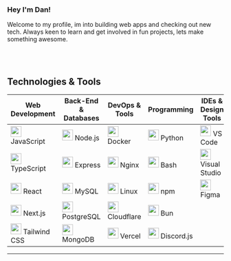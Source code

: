 ### Hey I'm Dan!

Welcome to my profile, im into building web apps and checking out new tech. Always keen to learn and get involved in fun projects, lets make something awesome.

<br><br>

                                                                                                                          
## Technologies & Tools

| **Web Development**                                                                                                                                                                           | **Back-End & Databases**                                                                                                                                                              | **DevOps & Tools**                                                                                                                                                                | **Programming**                                                                                                                                                          | **IDEs & Design Tools**                                                                                                                                                                |
|-----------------------------------------------------------------------------------------------------------------------------------------------------------------------------------------------|---------------------------------------------------------------------------------------------------------------------------------------------------------------------------------------|------------------------------------------------------------------------------------------------------------------------------------------------------------------------------------|--------------------------------------------------------------------------------------------------------------------------------------------------------------------------------------------------------|------------------------------------------------------------------------------------------------------------------------------------------------------------------------------------------|
| <code><a href="https://github.com/topics/javascript" target="_blank"><img height="25" src="https://skillicons.dev/icons?i=js"></a></code> JavaScript                                          | <code><a href="https://github.com/topics/nodejs" target="_blank"><img height="25" src="https://skillicons.dev/icons?i=nodejs"></a></code> Node.js                                      | <code><a href="https://github.com/topics/docker" target="_blank"><img height="25" src="https://skillicons.dev/icons?i=docker"></a></code> Docker                                   | <code><a href="https://github.com/topics/python" target="_blank"><img height="25" src="https://skillicons.dev/icons?i=py"></a></code> Python                                                          | <code><a href="https://github.com/topics/vscode" target="_blank"><img height="25" src="https://skillicons.dev/icons?i=vscode"></a></code> VS Code                                           |
| <code><a href="https://github.com/topics/typescript" target="_blank"><img height="25" src="https://skillicons.dev/icons?i=ts"></a></code> TypeScript                                          | <code><a href="https://github.com/topics/express" target="_blank"><img height="25" src="https://skillicons.dev/icons?i=express"></a></code> Express                                    | <code><a href="https://github.com/topics/nginx" target="_blank"><img height="25" src="https://skillicons.dev/icons?i=nginx"></a></code> Nginx                                     | <code><a href="https://github.com/topics/bash" target="_blank"><img height="25" src="https://skillicons.dev/icons?i=bash"></a></code> Bash                                                            | <code><a href="https://github.com/topics/visualstudio" target="_blank"><img height="25" src="https://skillicons.dev/icons?i=visualstudio"></a></code> Visual Studio                          |
| <code><a href="https://github.com/topics/react" target="_blank"><img height="25" src="https://skillicons.dev/icons?i=react"></a></code> React                                                  | <code><a href="https://github.com/topics/mysql" target="_blank"><img height="25" src="https://skillicons.dev/icons?i=mysql"></a></code> MySQL                                          | <code><a href="https://github.com/topics/linux" target="_blank"><img height="25" src="https://skillicons.dev/icons?i=linux"></a></code> Linux                                    | <code><a href="https://github.com/topics/npm" target="_blank"><img height="25" src="https://skillicons.dev/icons?i=npm"></a></code> npm                                                              | <code><a href="https://github.com/topics/figma" target="_blank"><img height="25" src="https://skillicons.dev/icons?i=figma"></a></code> Figma                                           |
| <code><a href="https://github.com/topics/nextjs" target="_blank"><img height="25" src="https://skillicons.dev/icons?i=nextjs"></a></code> Next.js                                              | <code><a href="https://github.com/topics/postgresql" target="_blank"><img height="25" src="https://skillicons.dev/icons?i=postgres"></a></code> PostgreSQL                            | <code><a href="https://github.com/topics/cloudflare" target="_blank"><img height="25" src="https://skillicons.dev/icons?i=cloudflare"></a></code> Cloudflare                      | <code><a href="https://github.com/topics/bun" target="_blank"><img height="25" src="https://skillicons.dev/icons?i=bun"></a></code> Bun                                                              |                       |
| <code><a href="https://github.com/topics/tailwindcss" target="_blank"><img height="25" src="https://skillicons.dev/icons?i=tailwind"></a></code> Tailwind CSS                                  | <code><a href="https://github.com/topics/mongodb" target="_blank"><img height="25" src="https://skillicons.dev/icons?i=mongodb"></a></code> MongoDB                                    | <code><a href="https://github.com/topics/vercel" target="_blank"><img height="25" src="https://skillicons.dev/icons?i=vercel"></a></code> Vercel                                 | <code><a href="https://github.com/topics/discordjs" target="_blank"><img height="25" src="https://skillicons.dev/icons?i=discordjs"></a></code> Discord.js                                                |                                                                                                                                                                                         |

---
